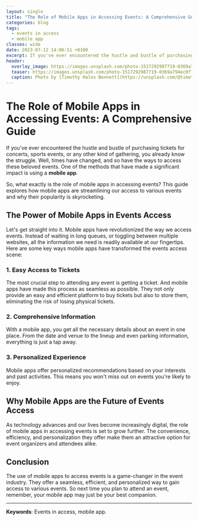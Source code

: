 ```yaml
---
layout: single
title: "The Role of Mobile Apps in Accessing Events: A Comprehensive Guide"
categories: blog
tags:
  - events in access
  - mobile app
classes: wide
date: 2023-07-12 14:06:51 +0100
excerpt: If you've ever encountered the hustle and bustle of purchasing tickets for concerts, sports events, or any other kind of gathering, you already know the struggle.
header:
  overlay_image: https://images.unsplash.com/photo-1517292987719-0369a794ec0f?crop=entropy&cs=tinysrgb&fit=max&fm=jpg&ixid=M3w0Nzk0ODB8MHwxfHNlYXJjaHwxfHxldmVudHMlMjBpbiUyMGFjY2VzcyUyQyUyMG1vYmlsZSUyMGFwcHxlbnwwfDB8fHwxNjkwMzgxNjY2fDA&ixlib=rb-4.0.3&q=80&w=1080
  teaser: https://images.unsplash.com/photo-1517292987719-0369a794ec0f?crop=entropy&cs=tinysrgb&fit=max&fm=jpg&ixid=M3w0Nzk0ODB8MHwxfHNlYXJjaHwxfHxldmVudHMlMjBpbiUyMGFjY2VzcyUyQyUyMG1vYmlsZSUyMGFwcHxlbnwwfDB8fHwxNjkwMzgxNjY2fDA&ixlib=rb-4.0.3&q=80&w=400
  caption: Photo by [Timothy Hales Bennett](https://unsplash.com/@timothyhalesbennett?utm_source=peoplecounter&utm_medium=referral) on [Unsplash](https://unsplash.com/?utm_source=peoplecounter&utm_medium=referral)
---
```


# **The Role of Mobile Apps in Accessing Events: A Comprehensive Guide**

If you've ever encountered the hustle and bustle of purchasing tickets for concerts, sports events, or any other kind of gathering, you already know the struggle. Well, times have changed, and so have the ways to access these beloved events. One of the methods that have made a significant impact is using a **mobile app**.

So, what exactly is the role of mobile apps in accessing events? This guide explores how mobile apps are streamlining our access to various events and why their popularity is skyrocketing.

## **The Power of Mobile Apps in Events Access**

Let's get straight into it. Mobile apps have revolutionized the way we access events. Instead of waiting in long queues, or toggling between multiple websites, all the information we need is readily available at our fingertips. Here are some key ways mobile apps have transformed the events access scene:

### **1. Easy Access to Tickets**

The most crucial step to attending any event is getting a ticket. And mobile apps have made this process as seamless as possible. They not only provide an easy and efficient platform to buy tickets but also to store them, eliminating the risk of losing physical tickets.

### **2. Comprehensive Information**

With a mobile app, you get all the necessary details about an event in one place. From the date and venue to the lineup and even parking information, everything is just a tap away.

### **3. Personalized Experience**

Mobile apps offer personalized recommendations based on your interests and past activities. This means you won't miss out on events you're likely to enjoy.

## **Why Mobile Apps are the Future of Events Access**

As technology advances and our lives become increasingly digital, the role of mobile apps in accessing events is set to grow further. The convenience, efficiency, and personalization they offer make them an attractive option for event organizers and attendees alike.

## **Conclusion**

The use of mobile apps to access events is a game-changer in the event industry. They offer a seamless, efficient, and personalized way to gain access to various events. So next time you plan to attend an event, remember, your mobile app may just be your best companion.

---

**Keywords**: Events in access, mobile app.
